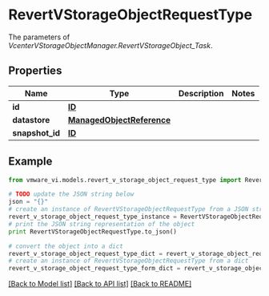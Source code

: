 # RevertVStorageObjectRequestType

The parameters of *VcenterVStorageObjectManager.RevertVStorageObject_Task*. 

## Properties
Name | Type | Description | Notes
------------ | ------------- | ------------- | -------------
**id** | [**ID**](ID.md) |  | 
**datastore** | [**ManagedObjectReference**](ManagedObjectReference.md) |  | 
**snapshot_id** | [**ID**](ID.md) |  | 

## Example

```python
from vmware_vi.models.revert_v_storage_object_request_type import RevertVStorageObjectRequestType

# TODO update the JSON string below
json = "{}"
# create an instance of RevertVStorageObjectRequestType from a JSON string
revert_v_storage_object_request_type_instance = RevertVStorageObjectRequestType.from_json(json)
# print the JSON string representation of the object
print RevertVStorageObjectRequestType.to_json()

# convert the object into a dict
revert_v_storage_object_request_type_dict = revert_v_storage_object_request_type_instance.to_dict()
# create an instance of RevertVStorageObjectRequestType from a dict
revert_v_storage_object_request_type_form_dict = revert_v_storage_object_request_type.from_dict(revert_v_storage_object_request_type_dict)
```
[[Back to Model list]](../README.md#documentation-for-models) [[Back to API list]](../README.md#documentation-for-api-endpoints) [[Back to README]](../README.md)


